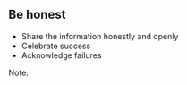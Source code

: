 ## Be honest

* Share the information honestly and openly <!-- .element: class="fragment" -->
* Celebrate success <!-- .element: class="fragment" -->
* Acknowledge failures <!-- .element: class="fragment" -->

Note:
